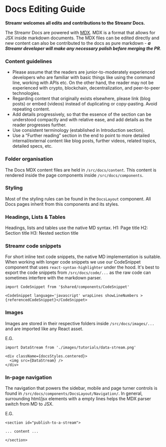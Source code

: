# Docs Editing Guide
**Streamr welcomes all edits and contributions to the Streamr Docs.**

The Streamr Docs are powered with [MDX](https://github.com/mdx-js/mdx). MDX is a format that allows for JSX inside markdown documents. The MDX files can be edited directly and new content can also be contributed to the docs as pure markdown -  ***a Streamr developer will make any necessary polish before merging the PR***.

### Content guidelines

- Please assume that the readers are junior-to-moderately experienced developers who are familiar with basic things like using the command line, working with APIs etc. On the other hand, the reader may not be experienced with crypto, blockchain, decentralization, and peer-to-peer technologies.
- Regarding content that originally exists elsewhere, please link (blog posts) or embed (videos) instead of duplicating or copy-pasting. Avoid repeating content.
- Add details progressively, so that the essence of the section can be understood compactly and with relative ease, and add details as the reader progresses further.
- Use consistent terminology (established in Introduction section).
- Use a “Further reading” section in the end to point to more detailed internal/external content like blog posts, further videos, related topics, detailed specs, etc.

### Folder organisation
The Docs MDX content files are held in `/src/docs/content`. This content is rendered inside the page components inside `/src/docs/components`.

### Styling
Most of the styling rules can be found in the `DocsLayout` component. All Docs pages inherit from this components and its styles. 

### Headings, Lists & Tables
Headings, lists and tables use the native MD syntax.
H1: Page title
H2: Section title
H3: Nested section title 

### Streamr code snippets
For short inline text code snippets, the native MD implementation is suitable. When working with longer code snippets we use our CodeSnippet component that uses `react-syntax-highlighter` under the hood. It's best to export the code snippets from `/src/docs/code/...` as the raw code can sometimes interfere with the markdown parser. 

```
import CodeSnippet from '$shared/components/CodeSnippet'

<CodeSnippet language='javascript' wrapLines showLineNumbers >{referencedCodeSnippet}</CodeSnippet> 

```

### Images
Images are stored in their respective folders inside `/src/docs/images/...` and are imported like any React asset. 

E.G. 

```
import DataStream from './images/tutorials/data-stream.png'

<div className={docsStyles.centered}>
  <img src={DataStream} />
</div>
```

### In-page navigation
The navigation that powers the sidebar, mobile and page turner controls is found in `/src/docs/components/DocsLayout/Navigation/`. In general, surrounding html/jsx elements with a empty lines helps the MDX parser switch from MD to JSX.

E.G.

```
<section id="publish-to-a-stream">

... content ... 

</section>
```
